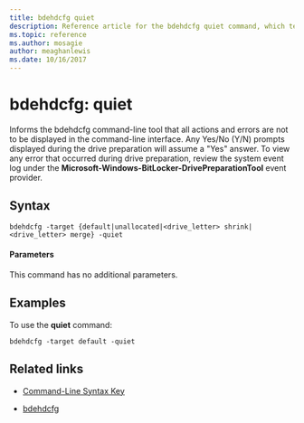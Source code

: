 ```yaml
---
title: bdehdcfg quiet
description: Reference article for the bdehdcfg quiet command, which tells bdehdcfg to not display all actions and errors.
ms.topic: reference
ms.author: mosagie
author: meaghanlewis
ms.date: 10/16/2017
---
```



# bdehdcfg: quiet

Informs the bdehdcfg command-line tool that all actions and errors are not to be displayed in the command-line interface. Any Yes/No (Y/N) prompts displayed during the drive preparation will assume a "Yes" answer. To view any error that occurred during drive preparation, review the system event log under the **Microsoft-Windows-BitLocker-DrivePreparationTool** event provider.

## Syntax

```
bdehdcfg -target {default|unallocated|<drive_letter> shrink|<drive_letter> merge} -quiet
```

#### Parameters

This command has no additional parameters.

## Examples

To use the **quiet** command:

```
bdehdcfg -target default -quiet
```

## Related links

- [Command-Line Syntax Key](command-line-syntax-key.md)

- [bdehdcfg](bdehdcfg.md)
